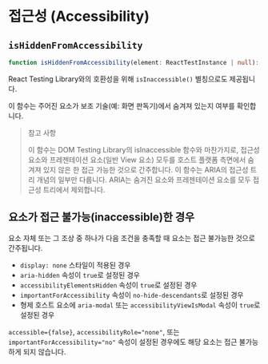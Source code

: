 # 접근성 (Accessibility)

## `isHiddenFromAccessibility`

```typescript
function isHiddenFromAccessibility(element: ReactTestInstance | null): boolean {}
```

React Testing Library와의 호환성을 위해 `isInaccessible()` 별칭으로도 제공됩니다.

이 함수는 주어진 요소가 보조 기술(예: 화면 판독기)에서 숨겨져 있는지 여부를 확인합니다.

> 참고 사항
>
> 이 함수는 DOM Testing Library의 isInaccessible 함수와 마찬가지로, 접근성 요소와 프레젠테이션 요소(일반 View 요소) 모두를 호스트 플랫폼 측면에서 숨겨져 있지 않은 한 접근 가능한
> 것으로 간주합니다.
> 이 함수는 ARIA의 접근성 트리 개념의 일부만 다룹니다. ARIA는 숨겨진 요소와 프레젠테이션 요소를 모두 접근성 트리에서 제외합니다.

## 요소가 접근 불가능(inaccessible)한 경우

요소 자체 또는 그 조상 중 하나가 다음 조건을 충족할 때 요소는 접근 불가능한 것으로 간주됩니다.

- `display: none` 스타일이 적용된 경우
- `aria-hidden` 속성이 `true`로 설정된 경우
- `accessibilityElementsHidden` 속성이 `true`로 설정된 경우
- `importantForAccessibility` 속성이 `no-hide-descendants`로 설정된 경우
- 형제 호스트 요소에 `aria-modal` 또는 `accessibilityViewIsModal` 속성이 `true`로 설정된 경우

`accessible={false}`, `accessibilityRole="none"`, 또는 `importantForAccessibility="no"` 속성이 설정된 경우에도 해당 요소는 접근 불가능하게 되지 않습니다.